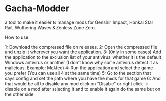 # Gacha-Modder
a tool to make it easier to manage mods for Genshin Impact, Honkai Star Rail, Wuthering Waves &amp; Zenless Zone Zero.

How to use:

1: Download the compressed file on releases.
2: Open the compressed file and unzip it wherever you want the application.
3: (Only in some cases) Add the application to the exclusion list of your antivirus, 
whether it is the default Windows antivirus or another (I don't know why some antivirus detect it as malicious. Example: McAfee)
4: Run the application and select the game you prefer (You can use all 4 at the same time)
5: Go to the section that says config and set the path where you have the mods for that game
6: And that would be all to disable any mod click on "Disable" or right click -> disable on a mod after selecting it and to enable it again do the same but on the other side
